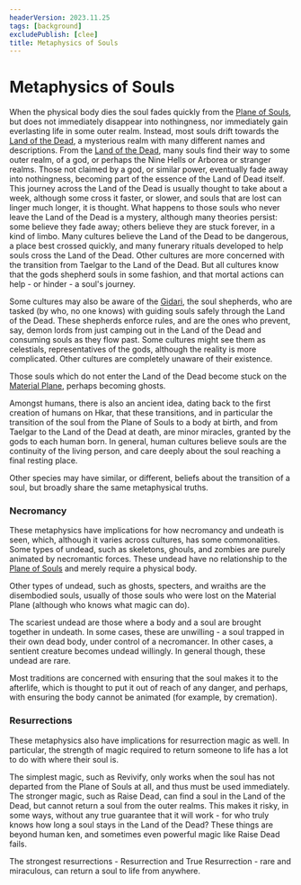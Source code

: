 ```yaml
---
headerVersion: 2023.11.25
tags: [background]
excludePublish: [clee]
title: Metaphysics of Souls
---
```

# Metaphysics of Souls

When the physical body dies the soul fades quickly from the [Plane of Souls](<multiverse/plane-of-souls.md>), but does not immediately disappear into nothingness, nor immediately gain everlasting life in some outer realm. Instead, most souls drift towards the [Land of the Dead](<multiverse/spiritual-realms/land-of-the-dead.md>), a mysterious realm with many different names and descriptions. From the [Land of the Dead](<multiverse/spiritual-realms/land-of-the-dead.md>), many souls find their way to some outer realm, of a god, or perhaps the Nine Hells or Arborea or stranger realms. Those not claimed by a god, or similar power, eventually fade away into nothingness, becoming part of the essence of the Land of Dead itself. This journey across the Land of the Dead is usually thought to take about a week, although some cross it faster, or slower, and souls that are lost can linger much longer, it is thought. What happens to those souls who never leave the Land of the Dead is a mystery, although many theories persist: some believe they fade away; others believe they are stuck forever, in a kind of limbo. Many cultures believe the Land of the Dead to be dangerous, a place best crossed quickly, and many funerary rituals developed to help souls cross the Land of the Dead. Other cultures are more concerned with the transition from Taelgar to the Land of the Dead. But all cultures know that the gods shepherd souls in some fashion, and that mortal actions can help - or hinder - a soul's journey. 

Some cultures may also be aware of the [Gidari](<../species/children-of-creation/gidari.md>), the soul shepherds, who are tasked (by who, no one knows) with guiding souls safely through the Land of the Dead. These shepherds enforce rules, and are the ones who prevent, say, demon lords from just camping out in the Land of the Dead and consuming souls as they flow past. Some cultures might see them as celestials, representatives of the gods, although the reality is more complicated. Other cultures are completely unaware of their existence.

Those souls which do not enter the Land of the Dead become stuck on the [Material Plane](<multiverse/material-plane.md>), perhaps becoming ghosts.

Amongst humans, there is also an ancient idea, dating back to the first creation of humans on Hkar, that these transitions, and in particular the transition of the soul from the Plane of Souls to a body at birth, and from Taelgar to the Land of the Dead at death, are minor miracles, granted by the gods to each human born. In general, human cultures believe souls are the continuity of the living person, and care deeply about the soul reaching a final resting place.

Other species may have similar, or different, beliefs about the transition of a soul, but broadly share the same metaphysical truths. 





### Necromancy
These metaphysics have implications for how necromancy and undeath is seen, which, although it varies across cultures, has some commonalities. Some types of undead, such as skeletons, ghouls, and zombies are purely animated by necromantic forces. These undead have no relationship to the [Plane of Souls](<multiverse/plane-of-souls.md>) and merely require a physical body. 

Other types of undead, such as ghosts, specters, and wraiths are the disembodied souls, usually of those souls who were lost on the Material Plane (although who knows what magic can do). 

The scariest undead are those where a body and a soul are brought together in undeath. In some cases, these are unwilling - a soul trapped in their own dead body, under control of a necromancer. In other cases, a sentient creature becomes undead willingly. In general though, these undead are rare. 

Most traditions are concerned with ensuring that the soul makes it to the afterlife, which is thought to put it out of reach of any danger, and perhaps, with ensuring the body cannot be animated (for example, by cremation).
### Resurrections
These metaphysics also have implications for resurrection magic as well. In particular, the strength of magic required to return someone to life has a lot to do with where their soul is.

The simplest magic, such as Revivify, only works when the soul has not departed from the Plane of Souls at all, and thus must be used immediately. The stronger magic, such as Raise Dead, can find a soul in the Land of the Dead, but cannot return a soul from the outer realms. This makes it risky, in some ways, without any true guarantee that it will work - for who truly knows how long a soul stays in the Land of the Dead? These things are beyond human ken, and sometimes even powerful magic like Raise Dead fails.

The strongest resurrections - Resurrection and True Resurrection - rare and miraculous, can return a soul to life from anywhere.